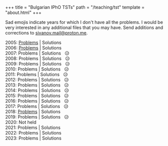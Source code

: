 +++
title = "Bulgarian IPhO TSTs"
path = "/teaching/tst"
template = "about.html"
+++

Sad emojis indicate years for which I don't have all the problems. I would be very interested in any additional files that you may have. Send additions and corrections to [sivanov.mail@proton.me](mailto:sivanov.mail@proton.me).

2005: [Problems](/teaching/TST2005.pdf) | Solutions   
2006: [Problems](/teaching/TST2006.pdf) | Solutions  
2007: Problems | Solutions &nbsp; &#128549;     
2008: Problems | Solutions &nbsp; &#128549;     
2009: Problems | Solutions &nbsp; &#128549;   
2010: Problems | Solutions &nbsp; &#128549;   
2011: Problems | Solutions &nbsp; &#128549;   
2012: Problems | Solutions &nbsp; &#128549;   
2013: Problems | Solutions &nbsp; &#128549;   
2014: Problems | Solutions &nbsp; &#128549;   
2015: Problems | Solutions &nbsp; &#128549;   
2016: Problems | Solutions &nbsp; &#128549;   
2017: Problems | Solutions &nbsp; &#128549;   
2018: [Problems](/teaching/TST2018.pdf) | Solutions   
2019: Problems | Solutions &nbsp; &#128549;   
2020: Not held   
2021: Problems | Solutions   
2022: Problems | Solutions   
2023: Problems | Solutions   
